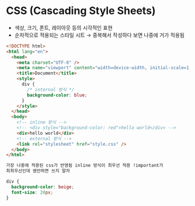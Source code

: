 # CSS (Cascading Style Sheets)
- 색상, 크기, 폰트, 레이아웃 등의 시각적인 표현
- 순차적으로 적용되는 스타일 시트 → 중복해서 작성하다 보면 나중에 거가 적용됨

```html
<!DOCTYPE html>
<html lang="en">
  <head>
    <meta charset="UTF-8" />
    <meta name="viewport" content="width=device-width, initial-scale=1.0" />
    <title>Document</title>
    <style>
      div {
        /* internal 방식 */
        background-color: blue;
      }
    </style>
  </head>
  <body>
    <!-- inline 방식 -->
    <!-- <div style="background-color: red">hello world</div> -->
    <div>hello world</div>
    <!-- external 방식 -->
    <link rel="stylesheet" href="style.css" />
  </body>
</html>

가장 나중에 적용된 css가 반영됨 inline 방식이 최우선 적용 !important가
최최우선인데 웬만하면 쓰지 말자
```

```css
div {
  background-color: beige;
  font-size: 20px;
}
```
